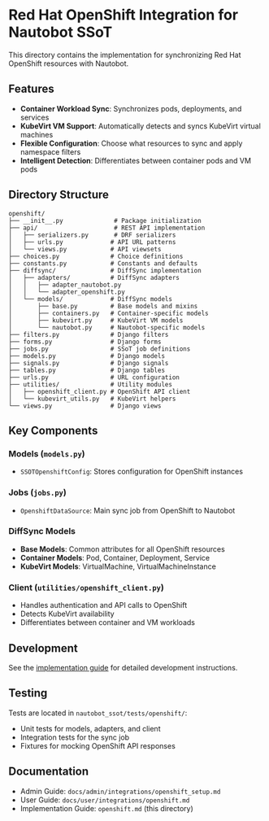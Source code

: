 # Red Hat OpenShift Integration for Nautobot SSoT

This directory contains the implementation for synchronizing Red Hat OpenShift resources with Nautobot.

## Features

- **Container Workload Sync**: Synchronizes pods, deployments, and services
- **KubeVirt VM Support**: Automatically detects and syncs KubeVirt virtual machines
- **Flexible Configuration**: Choose what resources to sync and apply namespace filters
- **Intelligent Detection**: Differentiates between container pods and VM pods

## Directory Structure

```
openshift/
├── __init__.py              # Package initialization
├── api/                     # REST API implementation
│   ├── serializers.py       # DRF serializers
│   ├── urls.py             # API URL patterns
│   └── views.py            # API viewsets
├── choices.py              # Choice definitions
├── constants.py            # Constants and defaults
├── diffsync/               # DiffSync implementation
│   ├── adapters/           # DiffSync adapters
│   │   ├── adapter_nautobot.py
│   │   └── adapter_openshift.py
│   └── models/             # DiffSync models
│       ├── base.py         # Base models and mixins
│       ├── containers.py   # Container-specific models
│       ├── kubevirt.py     # KubeVirt VM models
│       └── nautobot.py     # Nautobot-specific models
├── filters.py              # Django filters
├── forms.py                # Django forms
├── jobs.py                 # SSoT job definitions
├── models.py               # Django models
├── signals.py              # Django signals
├── tables.py               # Django tables
├── urls.py                 # URL configuration
├── utilities/              # Utility modules
│   ├── openshift_client.py # OpenShift API client
│   └── kubevirt_utils.py   # KubeVirt helpers
└── views.py                # Django views
```

## Key Components

### Models (`models.py`)
- `SSOTOpenshiftConfig`: Stores configuration for OpenShift instances

### Jobs (`jobs.py`)
- `OpenshiftDataSource`: Main sync job from OpenShift to Nautobot

### DiffSync Models
- **Base Models**: Common attributes for all OpenShift resources
- **Container Models**: Pod, Container, Deployment, Service
- **KubeVirt Models**: VirtualMachine, VirtualMachineInstance

### Client (`utilities/openshift_client.py`)
- Handles authentication and API calls to OpenShift
- Detects KubeVirt availability
- Differentiates between container and VM workloads

## Development

See the [implementation guide](openshift.md) for detailed development instructions.

## Testing

Tests are located in `nautobot_ssot/tests/openshift/`:
- Unit tests for models, adapters, and client
- Integration tests for the sync job
- Fixtures for mocking OpenShift API responses

## Documentation

- Admin Guide: `docs/admin/integrations/openshift_setup.md`
- User Guide: `docs/user/integrations/openshift.md`
- Implementation Guide: `openshift.md` (this directory) 